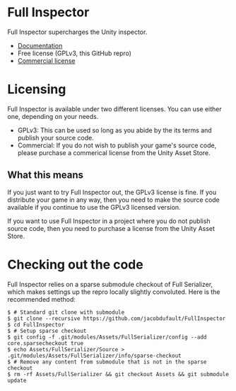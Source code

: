# Full Inspector

Full Inspector supercharges the Unity inspector.

- [Documentation](http://jacobdufault.github.io/fullinspector/guide/)
- Free license (GPLv3, this GitHub repro)
- [Commercial license](https://www.assetstore.unity3d.com/en/#!/content/14913)

# Licensing

Full Inspector is available under two different licenses. You can use either one, depending on your needs.
- GPLv3: This can be used so long as you abide by the its terms and publish your source code.
- Commercial: If you do not wish to publish your game's source code, please purchase a commerical license from the Unity Asset Store.

## What this means

If you just want to try Full Inspector out, the GPLv3 license is fine. If you distribute your game in any way, then you need to make the source code available if you continue to use the GPLv3 licensed version.

If you want to use Full Inspector in a project where you do not publish source code, then you need to purchase a license from the Unity Asset Store.

# Checking out the code

Full Inspector relies on a sparse submodule checkout of Full Serializer, which makes settings up the repro locally slightly convoluted. Here is the recommended method:

    $ # Standard git clone with submodule
    $ git clone --recursive https://github.com/jacobdufault/FullInspector
    $ cd FullInspector
    $ # Setup sparse checkout
    $ git config -f .git/modules/Assets/FullSerializer/config --add core.sparsecheckout true
    $ echo Assets/FullSerializer/Source > .git/modules/Assets/FullSerializer/info/sparse-checkout 
    $ # Remove any content from submodule that is not in the sparse checkout
    $ rm -rf Assets/FullSerializer && git checkout Assets && git submodule update